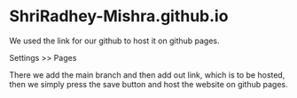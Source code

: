 # ShriRadhey-Mishra.github.io

We used the link for our github to host it on github pages. 

Settings >> Pages

There we add the main branch and then add out link, which is to be hosted, then we simply press the save button and host the website on github pages.
